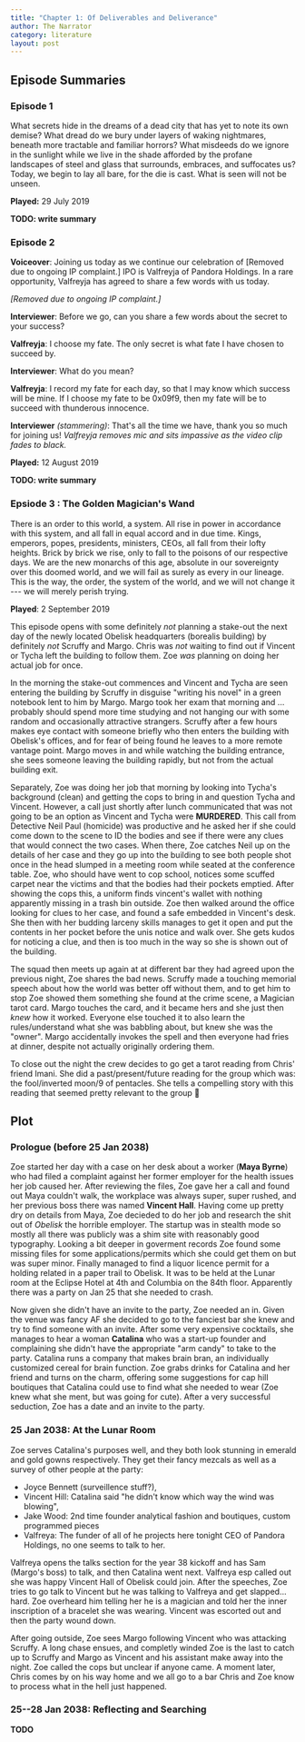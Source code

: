 ```yaml
---
title: "Chapter 1: Of Deliverables and Deliverance"
author: The Narrator
category: literature
layout: post
---
```


## Episode Summaries ##

### Episode 1 ###

What secrets hide in the dreams of a dead city that has yet to note its own demise? What dread do we bury under layers of waking nightmares, beneath more tractable and familiar horrors? What misdeeds do we ignore in the sunlight while we live in the shade afforded by the profane landscapes of steel and glass that surrounds, embraces, and suffocates us? Today, we begin to lay all bare, for the die is cast. What is seen will not be unseen.

**Played:** 29 July 2019

**TODO: write summary**

### Episode 2 ###

**Voiceover**: Joining us today as we continue our celebration of [Removed due to ongoing IP complaint.] IPO is Valfreyja of Pandora Holdings. In a rare opportunity, Valfreyja has agreed to share a few words with us today.

*[Removed due to ongoing IP complaint.]*

**Interviewer**: Before we go, can you share a few words about the secret to your success?

**Valfreyja**: I choose my fate. The only secret is what fate I have chosen to succeed by.

**Interviewer**: What do you mean?

**Valfreyja**: I record my fate for each day, so that I may know which success will be mine. If I choose my fate to be 0x09f9, then my fate will be to succeed with thunderous innocence.

**Interviewer** _(stammering)_: That's all the time we have, thank you so much for joining us!
_Valfreyja removes mic and sits impassive as the video clip fades to black._


**Played:** 12 August 2019

**TODO: write summary**


### Epsiode 3 : The Golden Magician's Wand ###

There is an order to this world, a system. All rise in power in accordance with this system, and all fall in equal accord and in due time.
Kings, emperors, popes, presidents, ministers, CEOs, all fall from their lofty heights.
Brick by brick we rise, only to fall to the poisons of our respective days.
We are the new monarchs of this age, absolute in our sovereignty over this doomed world, and we will fail as surely as every in our lineage.
This is the way, the order, the system of the world, and we will not change it --- we will merely perish trying.

**Played**: 2 September 2019

This episode opens with some definitely _not_ planning a stake-out the next day of the newly located Obelisk headquarters (borealis building) by definitely _not_ Scruffy and Margo. 
Chris was _not_ waiting to find out if Vincent or Tycha left the building to follow them. Zoe _was_ planning on doing her actual job for once.

In the morning the stake-out commences and Vincent and Tycha are seen entering the building by Scruffy in disguise "writing his novel" in a green notebook lent to him by Margo. 
Margo took her exam that morning and ... probably should spend more time studying and not hanging our with some random and occasionally attractive strangers. 
Scruffy after a few hours makes eye contact with someone briefly who then enters the building with Obelisk's offices, and for fear of being found he leaves to a more remote vantage point.
Margo moves in and while watching the building entrance, she sees someone leaving the building rapidly, but not from the actual building exit.

Separately, Zoe was doing her job that morning by looking into Tycha's background (clean) and getting the cops to bring in and question Tycha and Vincent. 
However, a call just shortly after lunch communicated that was not going to be an option as Vincent and Tycha were **MURDERED**.
This call from Detective Neil Paul (homicide) was productive and he asked her if she could come down to the scene to ID the bodies and see if there were any clues that would connect the two cases.
When there, Zoe catches Neil up on the details of her case and they go up into the building to see both people shot once in the head slumped in a meeting room while seated at the conference table.
Zoe, who should have went to cop school, notices some scuffed carpet near the victims and that the bodies had their pockets emptied.
After showing the cops this, a uniform finds vincent's wallet with nothing apparently missing in a trash bin outside.
Zoe then walked around the office looking for clues to her case, and found a safe embedded in Vincent's desk.
She then with her budding larceny skills manages to get it open and put the contents in her pocket before the unis notice and walk over.
She gets kudos for noticing a clue, and then is too much in the way so she is shown out of the building.

The squad then meets up again at at different bar they had agreed upon the previous night, Zoe shares the bad news.
Scruffy made a touching memorial speech about how the world was better off without them, and to get him to stop Zoe showed them something she found at the crime scene, a Magician tarot card.
Margo touches the card, and it became hers and she just then _knew_ how it worked.
Everyone else touched it to also learn the rules/understand what she was babbling about, but knew she was the "owner".
Margo accidentally invokes the spell and then everyone had fries at dinner, despite not actually originally ordering them.

To close out the night the crew decides to go get a tarot reading from Chris' friend Imani.
She did a past/present/future reading for the group which was: the fool/inverted moon/9 of pentacles.
She tells a compelling story with this reading that seemed pretty relevant to the group 💖



## Plot ##

### Prologue (before 25 Jan 2038) ###

Zoe started her day with a case on her desk about a worker (**Maya Byrne**) who had filed a complaint against her former employer for the health issues her job caused her.
After reviewing the files, Zoe gave her a call and found out Maya couldn't walk, the workplace was always super, super rushed, and her previous boss there was named **Vincent Hall**.
Having come up pretty dry on details from Maya, Zoe decieded to do her job and research the shit out of _Obelisk_ the horrible employer.
The startup was in stealth mode so mostly all there was publicly was a shim site with reasonably good typography.
Looking a bit deeper in goverment records Zoe found some missing files for some applications/permits which she could get them on but was super minor.
Finally managed to find a liquor licence permit for a holding related in a paper trail to Obelisk.
It was to be held at the Lunar room at the Eclipse Hotel at 4th and Columbia on the 84th floor.
Apparently there was a party on Jan 25 that she needed to crash.

Now given she didn't have an invite to the party, Zoe needed an in.
Given the venue was fancy AF she decided to go to the fanciest bar she knew and try to find someone with an invite.
After some very expensive cocktails, she manages to hear a woman **Catalina** who was a start-up founder and complaining she didn't have the appropriate "arm candy" to take to the party.
Catalina runs a company that makes brain bran, an individually customized cereal for brain function.
Zoe grabs drinks for Catalina and her friend and turns on the charm, offering some suggestions for cap hill boutiques that Catalina could use to find what she needed to wear (Zoe knew what she ment, but was going for cute).
After a very successful seduction, Zoe has a date and an invite to the party.

### 25 Jan 2038: At the Lunar Room ###

Zoe serves Catalina's purposes well, and they both look stunning in emerald and gold gowns respectively.
They get their fancy mezcals as well as a survey of other people at the party: 

- Joyce Bennett (surveillence stuff?),
- Vincent Hill: Catalina said "he didn't know which way the wind was blowing",
- Jake Wood: 2nd time founder analytical fashion and boutiques, custom programmed pieces
- Valfreya: The funder of all of he projects here tonight CEO of Pandora Holdings, no one seems to talk to her.

Valfreya opens the talks section for the year 38 kickoff and has Sam (Margo's boss) to talk, and then Catalina went next.
Valfreya esp called out she was happy Vincent Hall of Obelisk could join.
After the speeches, Zoe tries to go talk to Vincent but he was talking to Valfreya and get slapped... hard.
Zoe overheard him telling her he is a magician and told her the inner inscription of a bracelet she was wearing.
Vincent was escorted out and then the party wound down.

After going outside, Zoe sees Margo following Vincent who was attacking Scruffy.
A long chase ensues, and completly winded Zoe is the last to catch up to Scruffy and Margo as Vincent and his assistant make away into the night.
Zoe called the cops but unclear if anyone came.
A moment later, Chris comes by on his way home and we all go to a bar Chris and Zoe know to process what in the hell just happened.

### 25--28 Jan 2038: Reflecting and Searching ###

**TODO**

